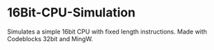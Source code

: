 # 16Bit-CPU-Simulation
Simulates a simple 16bit CPU with fixed length instructions.
Made with Codeblocks 32bit and MingW.
